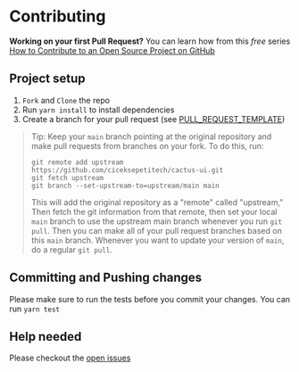 # Contributing

**Working on your first Pull Request?** You can learn how from this _free_
series
[How to Contribute to an Open Source Project on GitHub](https://egghead.io/courses/how-to-contribute-to-an-open-source-project-on-github)

## Project setup

1.  `Fork` and `Clone` the repo
2.  Run `yarn install` to install dependencies
3.  Create a branch for your pull request (see
    [PULL_REQUEST_TEMPLATE](https://github.com/ciceksepetitech/cactus-ui/blob/HEAD/.github/PULL_REQUEST_TEMPLATE.md))

> Tip: Keep your `main` branch pointing at the original repository and make pull
> requests from branches on your fork. To do this, run:
>
> ```
> git remote add upstream https://github.com/ciceksepetitech/cactus-ui.git
> git fetch upstream
> git branch --set-upstream-to=upstream/main main
> ```
>
> This will add the original repository as a "remote" called "upstream," Then
> fetch the git information from that remote, then set your local `main` branch
> to use the upstream main branch whenever you run `git pull`. Then you can make
> all of your pull request branches based on this `main` branch. Whenever you
> want to update your version of `main`, do a regular `git pull`.

## Committing and Pushing changes

Please make sure to run the tests before you commit your changes. You can run
`yarn test`

## Help needed

Please checkout the [open issues][issues]

[issues]: https://github.com/ciceksepetitech/cactus-ui/issues

